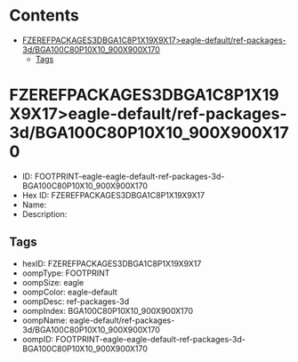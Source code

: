 



Contents
========

* [FZEREFPACKAGES3DBGA1C8P1X19X9X17>eagle-default/ref-packages-3d/BGA100C80P10X10_900X900X170](#fzerefpackages3dbga1c8p1x19x9x17eagle-defaultref-packages-3dbga100c80p10x10_900x900x170)
	* [Tags](#tags)

# FZEREFPACKAGES3DBGA1C8P1X19X9X17>eagle-default/ref-packages-3d/BGA100C80P10X10_900X900X170

- ID: FOOTPRINT-eagle-eagle-default-ref-packages-3d-BGA100C80P10X10_900X900X170
- Hex ID: FZEREFPACKAGES3DBGA1C8P1X19X9X17
- Name: 
- Description: 

## Tags

- hexID: FZEREFPACKAGES3DBGA1C8P1X19X9X17
- oompType: FOOTPRINT
- oompSize: eagle
- oompColor: eagle-default
- oompDesc: ref-packages-3d
- oompIndex: BGA100C80P10X10_900X900X170
- oompName: eagle-default/ref-packages-3d/BGA100C80P10X10_900X900X170
- oompID: FOOTPRINT-eagle-eagle-default-ref-packages-3d-BGA100C80P10X10_900X900X170

